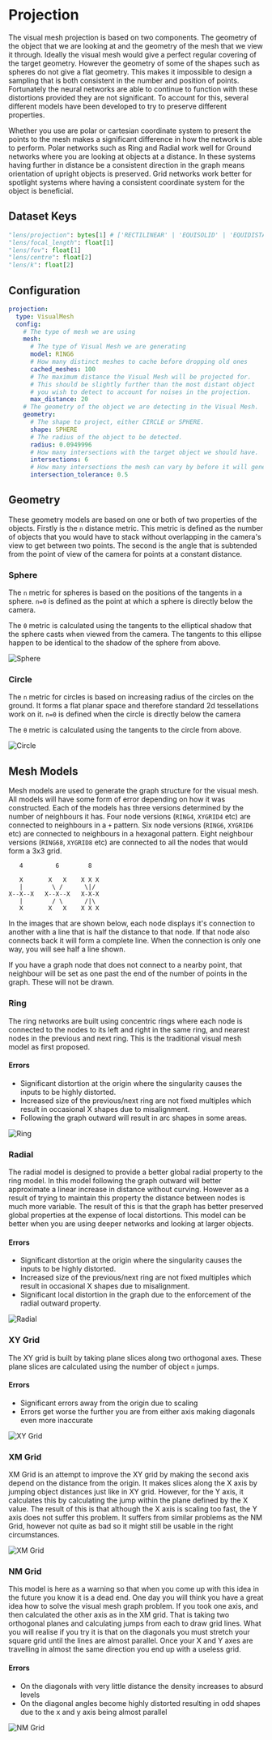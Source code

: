 # Projection
The visual mesh projection is based on two components.
The geometry of the object that we are looking at and the geometry of the mesh that we view it through.
Ideally the visual mesh would give a perfect regular covering of the target geometry.
However the geometry of some of the shapes such as spheres do not give a flat geometry.
This makes it impossible to design a sampling that is both consistent in the number and position of points.
Fortunately the neural networks are able to continue to function with these distortions provided they are not significant.
To account for this, several different models have been developed to try to preserve different properties.

Whether you use are polar or cartesian coordinate system to present the points to the mesh makes a significant difference in how the network is able to perform.
Polar networks such as Ring and Radial work well for Ground networks where you are looking at objects at a distance.
In these systems having further in distance be a consistent direction in the graph means orientation of upright objects is preserved.
Grid networks work better for spotlight systems where having a consistent coordinate system for the object is beneficial.

## Dataset Keys
```python
"lens/projection": bytes[1] # ['RECTILINEAR' | 'EQUISOLID' | 'EQUIDISTANT']
"lens/focal_length": float[1]
"lens/fov": float[1]
"lens/centre": float[2]
"lens/k": float[2]
```

## Configuration
```yaml
projection:
  type: VisualMesh
  config:
    # The type of mesh we are using
    mesh:
      # The type of Visual Mesh we are generating
      model: RING6
      # How many distinct meshes to cache before dropping old ones
      cached_meshes: 100
      # The maximum distance the Visual Mesh will be projected for.
      # This should be slightly further than the most distant object
      # you wish to detect to account for noises in the projection.
      max_distance: 20
    # The geometry of the object we are detecting in the Visual Mesh.
    geometry:
      # The shape to project, either CIRCLE or SPHERE.
      shape: SPHERE
      # The radius of the object to be detected.
      radius: 0.0949996
      # How many intersections with the target object we should have.
      intersections: 6
      # How many intersections the mesh can vary by before it will generate a new mesh
      intersection_tolerance: 0.5
```

## Geometry
These geometry models are based on one or both of two properties of the objects.
Firstly is the `n` distance metric.
This metric is defined as the number of objects that you would have to stack without overlapping in the camera's view to get between two points.
The second is the angle that is subtended from the point of view of the camera for points at a constant distance.

### Sphere
The `n` metric for spheres is based on the positions of the tangents in a sphere.
`n=0` is defined as the point at which a sphere is directly below the camera.

The `θ` metric is calculated using the tangents to the elliptical shadow that the sphere casts when viewed from the camera.
The tangents to this ellipse happen to be identical to the shadow of the sphere from above.

![Sphere](geometry/sphere.svg)

### Circle
The `n` metric for circles is based on increasing radius of the circles on the ground.
It forms a flat planar space and therefore standard 2d tessellations work on it.
`n=0` is defined when the circle is directly below the camera

The `θ` metric is calculated using the tangents to the circle from above.

![Circle](geometry/circle.svg)

## Mesh Models
Mesh models are used to generate the graph structure for the visual mesh.
All models will have some form of error depending on how it was constructed.
Each of the models has three versions determined by the number of neighbours it has.
Four node versions (`RING4`, `XYGRID4` etc) are connected to neighbours in a `+` pattern.
Six node versions (`RING6`, `XYGRID6` etc) are connected to neighbours in a hexagonal pattern.
Eight neighbour versions (`RING68`, `XYGRID8` etc) are connected to all the nodes that would form a 3x3 grid.
```
   4         6        8

   X       X   X    X X X
   |        \ /      \|/
X--X--X   X--X--X   X-X-X
   |        / \      /|\
   X       X   X    X X X
```
In the images that are shown below, each node displays it's connection to another with a line that is half the distance to that node. If that node also connects back it will form a complete line.
When the connection is only one way, you will see half a line shown.

If you have a graph node that does not connect to a nearby point, that neighbour will be set as one past the end of the number of points in the graph.
These will not be drawn.

### Ring
The ring networks are built using concentric rings where each node is connected to the nodes to its left and right in the same ring, and nearest nodes in the previous and next ring.
This is the traditional visual mesh model as first proposed.

#### Errors
- Significant distortion at the origin where the singularity causes the inputs to be highly distorted.
- Increased size of the previous/next ring are not fixed multiples which result in occasional X shapes due to misalignment.
- Following the graph outward will result in arc shapes in some areas.

![Ring](mesh_models/ring.jpg)

### Radial
The radial model is designed to provide a better global radial property to the ring model.
In this model following the graph outward will better approximate a linear increase in distance without curving.
However as a result of trying to maintain this property the distance between nodes is much more variable.
The result of this is that the graph has better preserved global properties at the expense of local distortions.
This model can be better when you are using deeper networks and looking at larger objects.

#### Errors
- Significant distortion at the origin where the singularity causes the inputs to be highly distorted.
- Increased size of the previous/next ring are not fixed multiples which result in occasional X shapes due to misalignment.
- Significant local distortion in the graph due to the enforcement of the radial outward property.

![Radial](mesh_models/radial.jpg)

### XY Grid
The XY grid is built by taking plane slices along two orthogonal axes.
These plane slices are calculated using the number of object `n` jumps.

#### Errors
- Significant errors away from the origin due to scaling
- Errors get worse the further you are from either axis making diagonals even more inaccurate

![XY Grid](mesh_models/xy_grid.jpg)

### XM Grid
XM Grid is an attempt to improve the XY grid by making the second axis depend on the distance from the origin.
It makes slices along the X axis by jumping object distances just like in XY grid.
However, for the Y axis, it calculates this by calculating the jump within the plane defined by the X value.
The result of this is that although the X axis is scaling too fast, the Y axis does not suffer this problem.
It suffers from similar problems as the NM Grid, however not quite as bad so it might still be usable in the right circumstances.

![XM Grid](mesh_models/xm_grid.jpg)

### NM Grid
This model is here as a warning so that when you come up with this idea in the future you know it is a dead end.
One day you will think you have a great idea how to solve the visual mesh graph problem.
If you took one axis, and then calculated the other axis as in the XM grid.
That is taking two orthogonal planes and calculating jumps from each to draw grid lines.
What you will realise if you try it is that on the diagonals you must stretch your square grid until the lines are almost parallel.
Once your X and Y axes are travelling in almost the same direction you end up with a useless grid.

#### Errors
- On the diagonals with very little distance the density increases to absurd levels
- On the diagonal angles become highly distorted resulting in odd shapes due to the x and y axis being almost parallel

![NM Grid](mesh_models/nm_grid.jpg)
